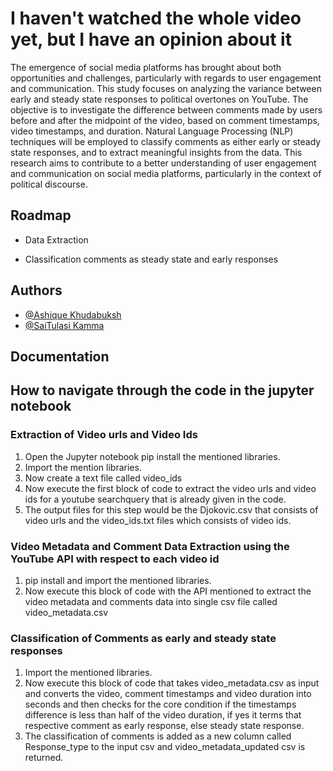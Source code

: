
# I haven't watched the whole video yet, but I have an opinion about it
The emergence of social media platforms has brought about both opportunities and challenges, particularly with regards to user engagement and communication. This study focuses on analyzing the variance between early and steady state responses to political overtones on YouTube. The objective is to investigate the difference between comments made by users before and after the midpoint of the video, based on comment timestamps, video timestamps, and duration. Natural Language Processing (NLP) techniques will be employed to classify comments as either early or steady state responses, and to extract meaningful insights from the data. This research aims to contribute to a better understanding of user engagement and communication on social media platforms, particularly in the context of political discourse.
## Roadmap

- Data Extraction 

- Classification comments as steady state and early responses


## Authors

- [@Ashique Khudabuksh](https://www.github.com/octokatherine)
- [@SaiTulasi Kamma](https://www.github.com/octokatherine)


















## Documentation

[](https://linktodocumentation)

## How to navigate through the code in the jupyter notebook 
### Extraction of Video urls and Video Ids 
1. Open the Jupyter notebook pip install the mentioned libraries.
2. Import the mention libraries.
3. Now create a text file called video_ids 
4. Now execute the first block of code to extract the video urls and video ids for a youtube searchquery that is already given in the code.
5. The output files for this step would be the Djokovic.csv that consists of video urls and the video_ids.txt files which consists of video ids.
### Video Metadata and Comment Data Extraction using the YouTube API with respect to each video id 
1. pip install and import the mentioned libraries.
2. Now execute this block of code with the API mentioned to extract the video metadata and comments data into single csv file called video_metadata.csv
### Classification of Comments as early and steady state responses
1. Import the mentioned libraries.
2. Now execute this block of code that takes video_metadata.csv as input and converts the video, comment timestamps and video duration into seconds and then checks for the core condition if the timestamps difference is less than half of the video duration, if yes it terms that respective comment as early response, else steady state response.
3. The classification of comments is added as a new column called Response_type to the input csv and video_metadata_updated csv is returned.